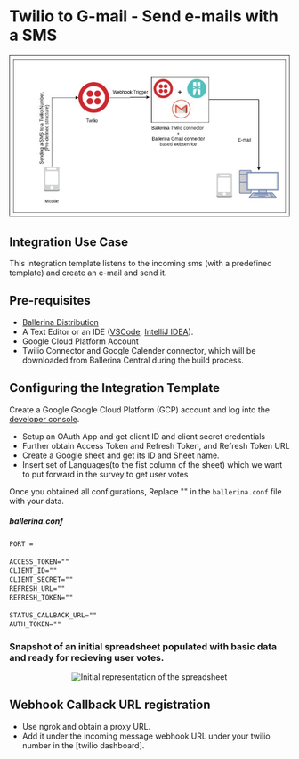 # Twilio to G-mail - Send e-mails with a SMS
<div style="text-align:center"><img src="./docs/resources/twilio_gmail_template_overview.jpg" alt="Twilio-G-Mail Integration template overview"/></div>

## Integration Use Case
This integration template listens to the incoming sms (with a predefined template) and create an e-mail and send it.

## Pre-requisites
- [Ballerina Distribution](https://ballerina.io/learn/getting-started/)
- A Text Editor or an IDE ([VSCode](https://marketplace.visualstudio.com/items?itemName=ballerina.ballerina), 
[IntelliJ IDEA](https://plugins.jetbrains.com/plugin/9520-ballerina)). 
- Google Cloud Platform Account
- Twilio Connector and Google Calender connector, which will be downloaded from Ballerina Central during the build process.

## Configuring the Integration Template
Create a Google Google Cloud Platform (GCP) account and log into the [developer console](https://console.cloud.google.com/).

- Setup an OAuth App and get client ID and client secret credentials
- Further obtain Access Token and Refresh Token, and Refresh Token URL 
- Create a Google sheet and get its ID and Sheet name.
- Insert set of Languages(to the fist column of the sheet) which we want to put forward in the survey to get user votes

Once you obtained all configurations, Replace "" in the `ballerina.conf` file with your data.

##### ballerina.conf
```
PORT = 

ACCESS_TOKEN=""
CLIENT_ID=""
CLIENT_SECRET=""
REFRESH_URL=""
REFRESH_TOKEN=""

STATUS_CALLBACK_URL=""
AUTH_TOKEN=""

```

### Snapshot of an initial spreadsheet populated with basic data and ready for recieving user votes.
<div style="text-align:center"><img src="./docs/resources/initial_spreadsheet.png" alt="Initial representation of the spreadsheet"/></div>

## Webhook Callback URL registration
- Use ngrok and obtain a proxy URL.
- Add it under the incoming message webhook URL under your twilio number in the [twilio dashboard]. 